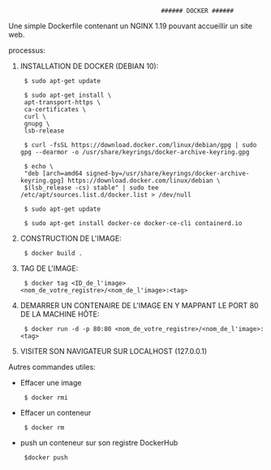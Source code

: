                                               ###### DOCKER ######



Une simple Dockerfile contenant un NGINX 1.19 pouvant accueillir un site web.

processus:

1) INSTALLATION DE DOCKER (DEBIAN 10):

        $ sudo apt-get update

        $ sudo apt-get install \
        apt-transport-https \
        ca-certificates \
        curl \
        gnupg \
        lsb-release

        $ curl -fsSL https://download.docker.com/linux/debian/gpg | sudo gpg --dearmor -o /usr/share/keyrings/docker-archive-keyring.gpg
  
        $ echo \
        "deb [arch=amd64 signed-by=/usr/share/keyrings/docker-archive-keyring.gpg] https://download.docker.com/linux/debian \
        $(lsb_release -cs) stable" | sudo tee /etc/apt/sources.list.d/docker.list > /dev/null

        $ sudo apt-get update

        $ sudo apt-get install docker-ce docker-ce-cli containerd.io
  
2) CONSTRUCTION DE L'IMAGE:
 
        $ docker build .
  
3) TAG DE L'IMAGE:

        $ docker tag <ID_de_l'image> <nom_de_votre_registre>/<nom_de_l'image>:<tag>
  
4) DEMARRER UN CONTENAIRE DE L'IMAGE EN Y MAPPANT LE PORT 80 DE LA MACHINE HÔTE:

        $ docker run -d -p 80:80 <nom_de_votre_registre>/<nom_de_l'image>:<tag>

5) VISITER SON NAVIGATEUR SUR LOCALHOST (127.0.0.1)



Autres commandes utiles:

   - Effacer une image

          $ docker rmi

   - Effacer un conteneur

          $ docker rm

   - push un conteneur sur son registre DockerHub

          $docker push

  
  
